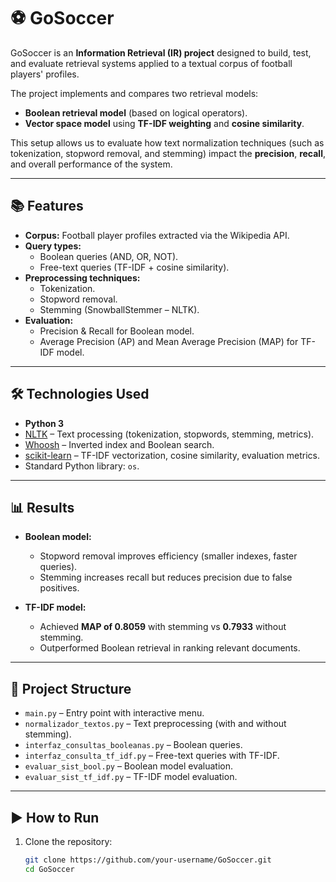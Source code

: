 # ⚽ GoSoccer

GoSoccer is an **Information Retrieval (IR) project** designed to build, test, and evaluate retrieval systems applied to a textual corpus of football players' profiles.  

The project implements and compares two retrieval models:  
- **Boolean retrieval model** (based on logical operators).  
- **Vector space model** using **TF-IDF weighting** and **cosine similarity**.  

This setup allows us to evaluate how text normalization techniques (such as tokenization, stopword removal, and stemming) impact the **precision**, **recall**, and overall performance of the system.

---

## 📚 Features

- **Corpus:** Football player profiles extracted via the Wikipedia API.  
- **Query types:**
  - Boolean queries (AND, OR, NOT).  
  - Free-text queries (TF-IDF + cosine similarity).  
- **Preprocessing techniques:**
  - Tokenization.  
  - Stopword removal.  
  - Stemming (SnowballStemmer – NLTK).  
- **Evaluation:**
  - Precision & Recall for Boolean model.  
  - Average Precision (AP) and Mean Average Precision (MAP) for TF-IDF model.  

---

## 🛠️ Technologies Used

- **Python 3**  
- [NLTK](https://www.nltk.org/) – Text processing (tokenization, stopwords, stemming, metrics).  
- [Whoosh](https://whoosh.readthedocs.io/en/latest/) – Inverted index and Boolean search.  
- [scikit-learn](https://scikit-learn.org/) – TF-IDF vectorization, cosine similarity, evaluation metrics.  
- Standard Python library: `os`.  

---

## 📊 Results

- **Boolean model:**  
  - Stopword removal improves efficiency (smaller indexes, faster queries).  
  - Stemming increases recall but reduces precision due to false positives.  

- **TF-IDF model:**  
  - Achieved **MAP of 0.8059** with stemming vs **0.7933** without stemming.  
  - Outperformed Boolean retrieval in ranking relevant documents.  

---

## 📂 Project Structure

- `main.py` – Entry point with interactive menu.  
- `normalizador_textos.py` – Text preprocessing (with and without stemming).  
- `interfaz_consultas_booleanas.py` – Boolean queries.  
- `interfaz_consulta_tf_idf.py` – Free-text queries with TF-IDF.  
- `evaluar_sist_bool.py` – Boolean model evaluation.  
- `evaluar_sist_tf_idf.py` – TF-IDF model evaluation.  

---

## ▶️ How to Run

1. Clone the repository:
   ```bash
   git clone https://github.com/your-username/GoSoccer.git
   cd GoSoccer
